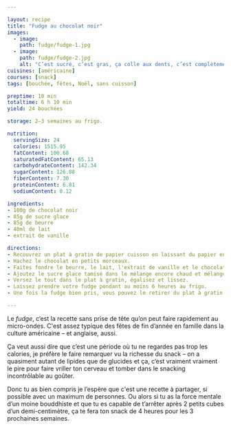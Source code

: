 ```yaml
---

layout: recipe
title: "Fudge au chocolat noir"
images:
  - image:
    path: fudge/fudge-1.jpg
  - image:
    path: fudge/fudge-2.jpg
    alt: "C’est sucré, c’est gras, ça colle aux dents, c’est complètement décadent, c’est hyper dense et on est même pas sûr que ton estomac pourra le digérer entièrement un jour, le fudge dans toute sa splendeur."
cuisines: [américaine]
courses: [snack]
tags: [bouchée, fêtes, Noël, sans cuisson]

preptime: 10 min
totaltime: 6 h 10 min
yield: 24 bouchées

storage: 2–3 semaines au frigo.

nutrition:
  servingSize: 24
  calories: 1515.95
  fatContent: 100.68
  saturatedFatContent: 65.13
  carbohydrateContent: 142.34
  sugarContent: 126.88
  fiberContent: 7.30
  proteinContent: 6.81
  sodiumContent: 0.12

ingredients:
- 100g de chocolat noir
- 85g de sucre glace
- 85g de beurre
- 40ml de lait
- extrait de vanille

directions:
- Recouvrez un plat à gratin de papier cuisson en laissant du papier en plus sur 2 côtés pour pouvoir le soulever plus facilement. Assurez-vous qu’il puisse aller au frigo.
- Hachez le chocolat en petits morceaux.
- Faites fondre le beurre, le lait, l'extrait de vanille et le chocolat au micro-ondes en plusieurs fois, en mélangeant entre chaque itération. 
- Ajoutez le sucre glace tamisé dans le mélange encore chaud et mélangez bien pour l'intégrer sans grumeau et obtenir une texture lisse.
- Versez le tout dans le plat à gratin, égalisez et lissez.
- Laissez prendre votre fudge pendant au moins 6 heures au frigo.
- Une fois la fudge bien pris, vous pouvez le retirer du plat à gratin et le découper en petits dés.

---
```


Le <i lang="en">fudge</i>, c‘est la recette sans prise de tête qu’on peut faire rapidement au micro-ondes. C'est assez typique des fêtes de fin d’année en famille dans la culture américaine – et anglaise, aussi. 

Ça veut aussi dire que c’est une période où tu ne regardes pas trop les calories, je préfère le faire remarquer vu la richesse du snack – on a quasiment autant de lipides que de glucides et ça, c‘est vraiment vraiment le pire pour faire vriller ton cerveau et tomber dans le snacking incontrôlable au goûter.

Donc tu as bien compris je l’espère que c'est une recette à partager, si possible avec un maximum de personnes. Ou alors si tu as la force mentale d’un moine bouddhiste et que tu es capable de t’arrêter après 2 petits cubes d’un demi-centimètre, ça te fera ton snack de 4 heures pour les 3 prochaines semaines.